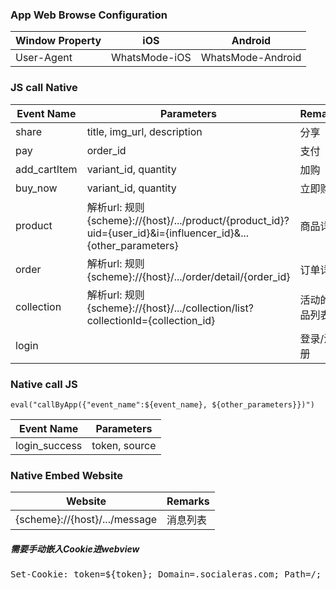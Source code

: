### App Web Browse Configuration

| Window Property | iOS  | Android |
|---|---|---|
|User-Agent|WhatsMode-iOS|WhatsMode-Android|

### JS call Native

| Event Name | Parameters | Remarks | 
|---|---|---|
| share | title, img_url, description | 分享 |
| pay | order_id | 支付|
| add_cartItem | variant_id, quantity | 加购 |
| buy_now | variant_id, quantity | 立即购买 |
| product | 解析url: 规则 {scheme}://{host}/.../product/{product_id}?uid={user_id}&i={influencer_id}&...{other_parameters} |商品详情|
| order | 解析url: 规则 {scheme}://{host}/.../order/detail/{order_id} |订单详情|
| collection | 解析url: 规则 {scheme}://{host}/.../collection/list?collectionId={collection_id} |活动的商品列表|
| login | | 登录/注册|

### Native call JS
`eval("callByApp({"event_name":${event_name}, ${other_parameters}})")`

| Event Name | Parameters |
|---|---|
|login_success|token, source|


### Native Embed Website
| Website | Remarks |
|---|---|
|{scheme}://{host}/.../message|消息列表|

<h5>需要手动嵌入Cookie进webview</h5>
<pre>
Set-Cookie: token=${token}; Domain=.socialeras.com; Path=/; language=${language}; currencyCode=${currencyCode}; countryCode=${countryCode}; clinetId=${UUID_String};
</pre>